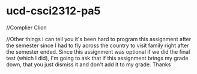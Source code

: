 # ucd-csci2312-pa5

//Complier
Clion

//Other things
I can tell you it's been hard to program this assignment after the semester since I had to fly across the country to visit family right after the semester ended. Since this assignment was optional if we did the final test (which I did), I'm going to ask that if this assignment brings my grade down, that you just dismiss it and don't add it to my grade. Thanks
